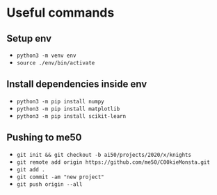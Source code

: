# Useful commands

## Setup env

- `python3 -m venv env`
- `source ./env/bin/activate`

## Install dependencies inside env

- `python3 -m pip install numpy`
- `python3 -m pip install matplotlib`
- `python3 -m pip install scikit-learn`

## Pushing to me50

- `git init && git checkout -b ai50/projects/2020/x/knights`
- `git remote add origin https://github.com/me50/C00kieMonsta.git`
- `git add .`
- `git commit -am "new project"`
- `git push origin --all`